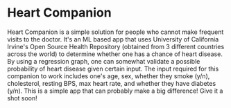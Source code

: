 # Heart Companion
 
Heart Companion is a simple solution for people who cannot make frequent visits to the doctor. It's an ML based app that uses University of California Irvine's Open Source Health Repository (obtained from 3 different countries across the world) to determine whether one has a chance of heart disease. By using a regression graph, one can somewhat validate a possible probability of heart disease given certain input. The input required for this companion to work includes one's age, sex, whether they smoke (y/n), cholesterol, resting BPS, max heart rate, and whether they have diabetes (y/n). This is a simple app that can probably make a big difference! Give it a shot soon!
